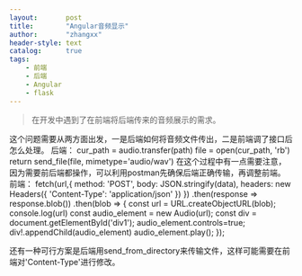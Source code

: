 ```yaml
---
layout:       post
title:        "Angular音频显示"
author:       "zhangxx"
header-style: text
catalog:      true
tags:
    - 前端
    - 后端
    - Angular
    - flask
---
```


> 在开发中遇到了在前端将后端传来的音频展示的需求。


这个问题需要从两方面出发，一是后端如何将音频文件传出，二是前端调了接口后怎么处理。
后端： cur_path = audio.transfer(path)
      file = open(cur_path, 'rb')
      return send_file(file, mimetype='audio/wav')
在这个过程中有一点需要注意，因为需要前后端都操作，可以利用postman先确保后端正确传输，再调整前端。
前端： fetch(url,{
      method: 'POST',
      body: JSON.stringify(data),
      headers: new Headers({
        'Content-Type': 'application/json'
      })
    })
      .then(response => response.blob())
      .then(blob => {
        const url = URL.createObjectURL(blob);
        console.log(url)
        const audio_element = new Audio(url);
        const  div = document.getElementById('div1');
        audio_element.controls=true;
        div!.appendChild(audio_element)
        audio_element.play();
      });

还有一种可行方案是后端用send_from_directory来传输文件，这样可能需要在前端对'Content-Type'进行修改。
